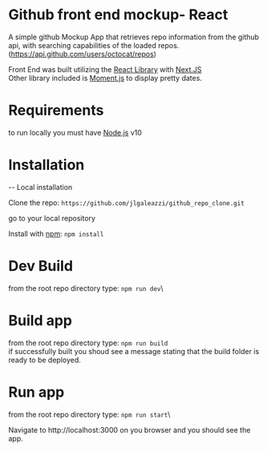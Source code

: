 # Github front end mockup- React

A simple github Mockup App that retrieves repo information from the github api, with searching capabilities of the loaded repos.
(https://api.github.com/users/octocat/repos)



Front End was built utilizing the [React Library](https://reactjs.org/)
with [Next.JS](https://nextjs.org/)\
Other library included is [Moment.js](https://momentjs.com/) to display pretty dates.

# Requirements

to run locally you must have [Node.js](https://nodejs.org/en/) v10 

# Installation

-- Local installation

Clone the repo: `https://github.com/jlgaleazzi/github_repo_clone.git`

go to your local repository

Install with [npm](https://www.npmjs.com/):  `npm install`


# Dev Build
from the root repo directory type: `npm run dev`\

# Build app
from the root repo directory type: `npm run build`\
if successfully built you shoud see a message stating that the build folder is ready to be deployed.
 
 # Run app
 from the root repo directory type: `npm run start`\

 

Navigate to http://localhost:3000 on you browser and you should see the app.
